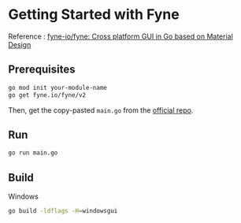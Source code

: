 #  Getting Started with Fyne

Reference : [fyne-io/fyne: Cross platform GUI in Go based on Material Design](https://github.com/fyne-io/fyne)

## Prerequisites

``` sh
go mod init your-module-name
go get fyne.io/fyne/v2
```

Then, get the copy-pasted `main.go` from the [official repo](https://github.com/fyne-io/fyne).

## Run

``` sh
go run main.go
```

## Build

Windows

``` sh
go build -ldflags -H=windowsgui
```
